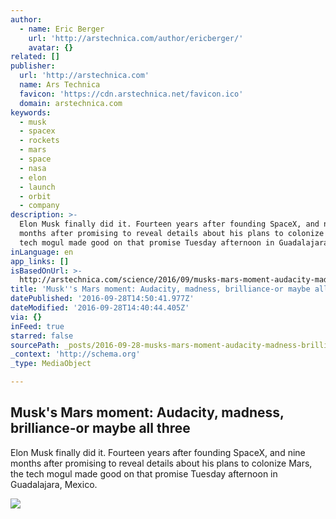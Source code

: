 ```yaml
---
author:
  - name: Eric Berger
    url: 'http://arstechnica.com/author/ericberger/'
    avatar: {}
related: []
publisher:
  url: 'http://arstechnica.com'
  name: Ars Technica
  favicon: 'https://cdn.arstechnica.net/favicon.ico'
  domain: arstechnica.com
keywords:
  - musk
  - spacex
  - rockets
  - mars
  - space
  - nasa
  - elon
  - launch
  - orbit
  - company
description: >-
  Elon Musk finally did it. Fourteen years after founding SpaceX, and nine
  months after promising to reveal details about his plans to colonize Mars, the
  tech mogul made good on that promise Tuesday afternoon in Guadalajara, Mexico.
inLanguage: en
app_links: []
isBasedOnUrl: >-
  http://arstechnica.com/science/2016/09/musks-mars-moment-audacity-madness-brilliance-or-maybe-all-three/
title: 'Musk''s Mars moment: Audacity, madness, brilliance-or maybe all three'
datePublished: '2016-09-28T14:50:41.977Z'
dateModified: '2016-09-28T14:40:44.405Z'
via: {}
inFeed: true
starred: false
sourcePath: _posts/2016-09-28-musks-mars-moment-audacity-madness-brilliance-or-maybe-a.md
_context: 'http://schema.org'
_type: MediaObject

---
```

<article style=""><h1>Musk's Mars moment: Audacity, madness, brilliance-or maybe all three</h1><p>Elon Musk finally did it. Fourteen years after founding SpaceX, and nine months after promising to reveal details about his plans to colonize Mars, the tech mogul made good on that promise Tuesday afternoon in Guadalajara, Mexico.</p><img src="http://cdn.arstechnica.net/wp-content/uploads/2016/09/mars11-760x380.jpg" /></article>